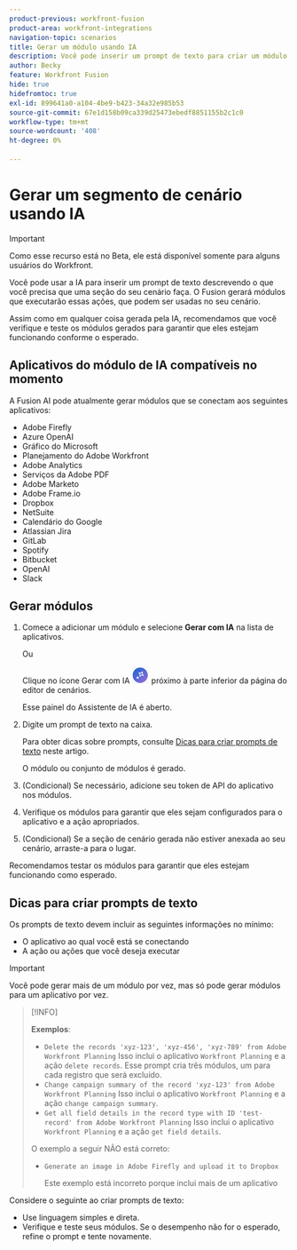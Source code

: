 ```yaml
---
product-previous: workfront-fusion
product-area: workfront-integrations
navigation-topic: scenarios
title: Gerar um módulo usando IA
description: Você pode inserir um prompt de texto para criar um módulo HTTP configurado para o prompt.
author: Becky
feature: Workfront Fusion
hide: true
hidefromtoc: true
exl-id: 899641a0-a104-4be9-b423-34a32e985b53
source-git-commit: 67e1d158b09ca339d25473ebedf8851155b2c1c0
workflow-type: tm+mt
source-wordcount: '408'
ht-degree: 0%

---
```


# Gerar um segmento de cenário usando IA

<!--DO NOT DELETE - linked through CSH-->

>[!IMPORTANT]
>
>Como esse recurso está no Beta, ele está disponível somente para alguns usuários do Workfront.

Você pode usar a IA para inserir um prompt de texto descrevendo o que você precisa que uma seção do seu cenário faça. O Fusion gerará módulos que executarão essas ações, que podem ser usadas no seu cenário.

Assim como em qualquer coisa gerada pela IA, recomendamos que você verifique e teste os módulos gerados para garantir que eles estejam funcionando conforme o esperado.

## Aplicativos do módulo de IA compatíveis no momento

A Fusion AI pode atualmente gerar módulos que se conectam aos seguintes aplicativos:

* Adobe Firefly
* Azure OpenAI
* Gráfico do Microsoft
* Planejamento do Adobe Workfront
* Adobe Analytics
* Serviços da Adobe PDF
* Adobe Marketo
* Adobe Frame.io
* Dropbox
* NetSuite
* Calendário do Google
* Atlassian Jira
* GitLab
* Spotify
* Bitbucket
* OpenAI
* Slack

## Gerar módulos

1. Comece a adicionar um módulo e selecione **Gerar com IA** na lista de aplicativos.

   Ou

   Clique no ícone Gerar com IA ![Gerar com IA](assets/generate-with-ai-icon-beta.png) próximo à parte inferior da página do editor de cenários.

   Esse painel do Assistente de IA é aberto.
1. Digite um prompt de texto na caixa.

   Para obter dicas sobre prompts, consulte [Dicas para criar prompts de texto](#tips-for-creating-text-prompts) neste artigo.

   O módulo ou conjunto de módulos é gerado.
1. (Condicional) Se necessário, adicione seu token de API do aplicativo nos módulos.
1. Verifique os módulos para garantir que eles sejam configurados para o aplicativo e a ação apropriados.
1. (Condicional) Se a seção de cenário gerada não estiver anexada ao seu cenário, arraste-a para o lugar.

Recomendamos testar os módulos para garantir que eles estejam funcionando como esperado.

## Dicas para criar prompts de texto

Os prompts de texto devem incluir as seguintes informações no mínimo:

* O aplicativo ao qual você está se conectando
* A ação ou ações que você deseja executar

>[!IMPORTANT]
>
>Você pode gerar mais de um módulo por vez, mas só pode gerar módulos para um aplicativo por vez.

>[!INFO]
>
>**Exemplos**:
>
>* `Delete the records 'xyz-123', 'xyz-456', 'xyz-789' from Adobe Workfront Planning`
>Isso inclui o aplicativo `Workfront Planning` e a ação `delete records`. Esse prompt cria três módulos, um para cada registro que será excluído.
>* `Change campaign summary of the record 'xyz-123' from Adobe Workfront Planning`
>Isso inclui o aplicativo `Workfront Planning` e a ação `change campaign summary`.
>* `Get all field details in the record type with ID 'test-record' from Adobe Workfront Planning`
>Isso inclui o aplicativo `Workfront Planning` e a ação `get field details`.
>
>O exemplo a seguir NÃO está correto:
>* `Generate an image in Adobe Firefly and upload it to Dropbox`
>
>    Este exemplo está incorreto porque inclui mais de um aplicativo

Considere o seguinte ao criar prompts de texto:

* Use linguagem simples e direta.
* Verifique e teste seus módulos. Se o desempenho não for o esperado, refine o prompt e tente novamente.

